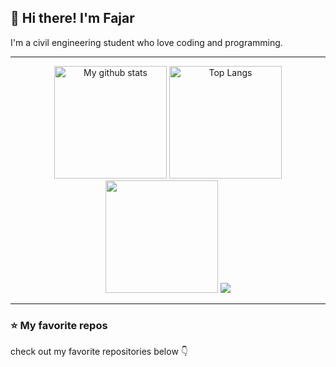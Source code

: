 ## 👋 Hi there! I'm Fajar
I'm a civil engineering student who love coding and programming.

---

<p align="center">
  <img height="180em" src="https://github-readme-stats.vercel.app/api?username=fajarafriansh&show_icons=true&hide_border=true&cache_seconds=1800&layout=compact&langs_count=8&theme=tokyonight" alt="My github stats">
  <img height="180em" src="https://github-readme-stats.vercel.app/api/top-langs/?username=fajarafriansh&hide_border=true&cache_seconds=1800&layout=compact&langs_count=8&theme=tokyonight" alt="Top Langs">
  <img height="180em" src="https://github-readme-streak-stats.herokuapp.com/?user=fajarafriansh&theme=buefy-dark&hide_border=true&background=1a1b27"/>
  <img src="https://github-profile-trophy.vercel.app/?username=fajarafriansh&margin-w=10&no-frame=true&row=1&theme=darkhub"/>
</>

---

### :star: My favorite repos
check out my favorite repositories below :point_down:

<!--
**fajarafriansh/fajarafriansh** is a ✨ _special_ ✨ repository because its `README.md` (this file) appears on your GitHub profile.

Here are some ideas to get you started:

- 🔭 I’m currently working on ...
- 🌱 I’m currently learning ...
- 👯 I’m looking to collaborate on ...
- 🤔 I’m looking for help with ...
- 💬 Ask me about ...
- 📫 How to reach me: ...
- 😄 Pronouns: ...
- ⚡ Fun fact: ...
-->
